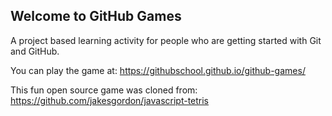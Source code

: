 ## Welcome to GitHub Games

A project based learning activity for people who are getting started with Git and GitHub.

You can play the game at: https://githubschool.github.io/github-games/

This fun open source game was cloned from: https://github.com/jakesgordon/javascript-tetris
